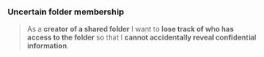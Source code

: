 ### Uncertain folder membership

> As a **creator of a shared folder** I want to **lose track of who has access
> to the folder** so that I **cannot accidentally reveal confidential
> information**.

